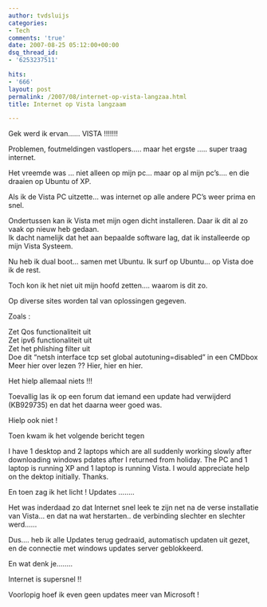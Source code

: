 ```yaml
---
author: tvdsluijs
categories:
- Tech
comments: 'true'
date: 2007-08-25 05:12:00+00:00
dsq_thread_id:
- '6253237511'

hits:
- '666'
layout: post
permalink: /2007/08/internet-op-vista-langzaa.html
title: Internet op Vista langzaam

---
```

Gek werd ik ervan…… VISTA !!!!!!!

Problemen, foutmeldingen vastlopers….. maar het ergste ….. super traag internet.

Het vreemde was … niet alleen op mijn pc… maar op al mijn pc’s…. en die draaien op Ubuntu of XP.

Als ik de Vista PC uitzette… was internet op alle andere PC’s weer prima en snel.

Ondertussen kan ik Vista met mijn ogen dicht installeren. Daar ik dit al zo vaak op nieuw heb gedaan.     
Ik dacht namelijk dat het aan bepaalde software lag, dat ik installeerde op mijn Vista Systeem.

Nu heb ik dual boot… samen met Ubuntu. Ik surf op Ubuntu… op Vista doe ik de rest.

Toch kon ik het niet uit mijn hoofd zetten…. waarom is dit zo.

Op diverse sites worden tal van oplossingen gegeven.

Zoals :

Zet Qos functionaliteit uit  
Zet ipv6 functionaliteit uit  
Zet het phlishing filter uit  
Doe dit “netsh interface tcp set global autotuning=disabled” in een CMDbox   
Meer hier over lezen ?? Hier, hier en hier.

Het hielp allemaal niets !!!

Toevallig las ik op een forum dat iemand een update had verwijderd (KB929735) en dat het daarna weer goed was.

Hielp ook niet !

Toen kwam ik het volgende bericht tegen

I have 1 desktop and 2 laptops which are all suddenly working slowly after downloading windows pdates after I returned from holiday. The PC and 1 laptop is running XP and 1 laptop is running Vista. I would appreciate help on the dektop initially. Thanks.

En toen zag ik het licht ! Updates ……..

Het was inderdaad zo dat Internet snel leek te zijn net na de verse installatie van Vista… en dat na wat herstarten.. de verbinding slechter en slechter werd……

Dus…. heb ik alle Updates terug gedraaid, automatisch updaten uit gezet, en de connectie met windows updates server geblokkeerd.

En wat denk je……..

Internet is supersnel !!

Voorlopig hoef ik even geen updates meer van Microsoft !